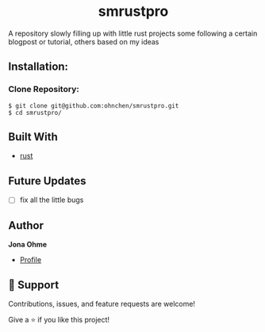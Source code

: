 <h1 align="center">smrustpro</h1>

A repository slowly filling up with little rust projects some following a certain blogpost or tutorial, others based on my ideas

## Installation:

### Clone Repository:
```console
$ git clone git@github.com:ohnchen/smrustpro.git
$ cd smrustpro/
```

## Built With

- [rust](https://www.rust-lang.org/)

## Future Updates

- [ ] fix all the little bugs

## Author

**Jona Ohme**

- [Profile](https://github.com/ohnchen "ohnchen")

## 🤝 Support

Contributions, issues, and feature requests are welcome!

Give a ⭐️ if you like this project!

